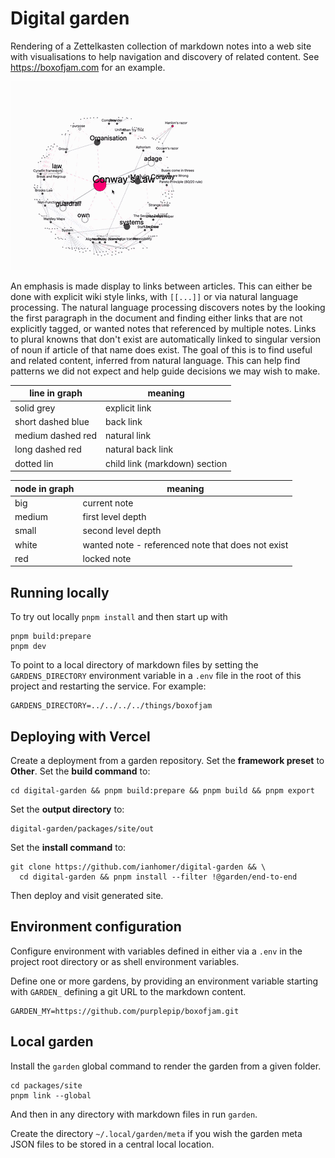 # Digital garden

Rendering of a Zettelkasten collection of markdown notes into a web site with
visualisations to help navigation and discovery of related content. See
<https://boxofjam.com> for an example.

![demo](docs/images/demo.gif)

An emphasis is made display to links between articles. This can either be done
with explicit wiki style links, with `[[...]]` or via natural language
processing. The natural language processing discovers notes by the looking the
first paragraph in the document and finding either links that are not explicitly
tagged, or wanted notes that referenced by multiple notes. Links to plural
knowns that don't exist are automatically linked to singular version of noun if
article of that name does exist. The goal of this is to find useful and
related content, inferred from natural language. This can help find patterns we
did not expect and help guide decisions we may wish to make.

| line in graph     | meaning                       |
| ----------------- | ----------------------------- |
| solid grey        | explicit link                 |
| short dashed blue | back link                     |
| medium dashed red | natural link                  |
| long dashed red   | natural back link             |
| dotted lin        | child link (markdown) section |

| node in graph | meaning                                           |
| ------------- | ------------------------------------------------- |
| big           | current note                                      |
| medium        | first level depth                                 |
| small         | second level depth                                |
| white         | wanted note - referenced note that does not exist |
| red           | locked note                                       |

## Running locally

To try out locally `pnpm install` and then start up with

    pnpm build:prepare
    pnpm dev

To point to a local directory of markdown files by setting the
`GARDENS_DIRECTORY` environment variable in a `.env` file in the root of this
project and restarting the service. For example:

    GARDENS_DIRECTORY=../../../../things/boxofjam

## Deploying with Vercel

Create a deployment from a garden repository. Set the **framework preset** to **Other**.
Set the **build command** to:

    cd digital-garden && pnpm build:prepare && pnpm build && pnpm export

Set the **output directory** to:

    digital-garden/packages/site/out

Set the **install command** to:

    git clone https://github.com/ianhomer/digital-garden && \
      cd digital-garden && pnpm install --filter !@garden/end-to-end

Then deploy and visit generated site.

## Environment configuration

Configure environment with variables defined in either via a `.env` in the
project root directory or as shell environment variables.

Define one or more gardens, by providing an environment variable starting with
`GARDEN_` defining a git URL to the markdown content.

    GARDEN_MY=https://github.com/purplepip/boxofjam.git

## Local garden

Install the `garden` global command to render the garden from a given folder.

    cd packages/site
    pnpm link --global

And then in any directory with markdown files in run `garden`.

Create the directory `~/.local/garden/meta` if you wish the garden meta JSON
files to be stored in a central local location.
